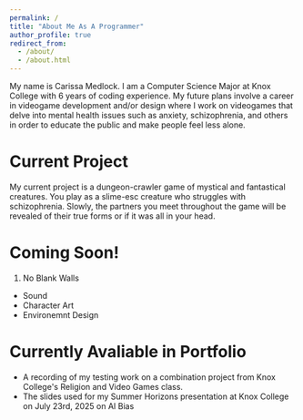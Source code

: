 ```yaml
---
permalink: /
title: "About Me As A Programmer"
author_profile: true
redirect_from: 
  - /about/
  - /about.html
---
```


My name is Carissa Medlock. I am a Computer Science Major at Knox College with 6 years of coding experience. My future plans involve a career in videogame development and/or design where I work on videogames that delve into mental health issues such as anxiety, schizophrenia, and others in order to educate the public and make people feel less alone. 

Current Project
======
My current project is a dungeon-crawler game of mystical and fantastical creatures. You play as a slime-esc creature who struggles with schizophrenia. Slowly, the partners you meet throughout the game will be revealed of their true forms or if it was all in your head. 

Coming Soon!
======
1. No Blank Walls
  * Sound
  * Character Art
  * Environemnt Design

Currently Avaliable in Portfolio
=====
 * A recording of my testing work on a combination project from Knox College's Religion and Video Games class.
 * The slides used for my Summer Horizons presentation at Knox College on July 23rd, 2025 on AI Bias